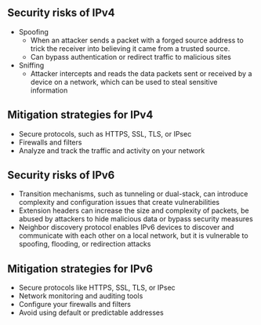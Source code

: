 ## Security risks of IPv4

- Spoofing
    - When an attacker sends a packet with a forged source address to trick the receiver into believing it came from a trusted source.
    - Can bypass authentication or redirect traffic to malicious sites 
- Sniffing
    - Attacker intercepts and reads the data packets sent or received by a device on a network, which can be used to steal sensitive information

## Mitigation strategies for IPv4

- Secure protocols, such as HTTPS, SSL, TLS, or IPsec
- Firewalls and filters
- Analyze and track the traffic and activity on your network

## Security risks of IPv6

- Transition mechanisms, such as tunneling or dual-stack, can introduce complexity and configuration issues that create vulnerabilities
- Extension headers can increase the size and complexity of packets, be abused by attackers to hide malicious data or bypass security measures
- Neighbor discovery protocol enables IPv6 devices to discover and communicate with each other on a local network, but it is vulnerable to spoofing, flooding, or redirection attacks

## Mitigation strategies for IPv6

- Secure protocols like HTTPS, SSL, TLS, or IPsec
- Network monitoring and auditing tools
- Configure your firewalls and filters
- Avoid using default or predictable addresses

